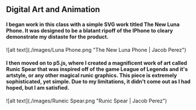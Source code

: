 ## Digital Art and Animation
#### I began work in this class with a simple SVG work titled The New Luna Phone. It was designed to be a blatant ripoff of the IPhone to cleary demonstrate my distaste for the product.

![alt text](./images/Luna Phone.png "The New Luna Phone | Jacob Perez")

#### I then moved on to p5.js, where I created a magnificent work of art called Runic Spear that was inspired off of the game League of Legends and it's artstyle, or any other magical runic graphics. This piece is extremely sophisticated, yet simple. Due to my limitations, it didn't come out as I had hoped, but I am satisfied.

![alt text](./images/Runeic Spear.png "Runic Spear | Jacob Perez")
